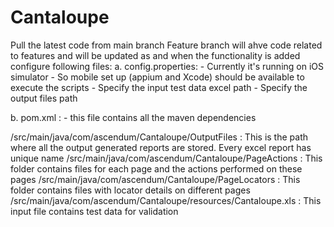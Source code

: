 # Cantaloupe
Pull the latest code from main branch 
Feature branch will ahve code related to features and will be updated as and when the functionality is added
configure following files:
  a. config.properties: 
      - Currently it's running on iOS simulator - So mobile set up (appium and Xcode) should be available to execute the scripts
      - Specify the input test data excel path 
      - Specify the output files path
      
  b. pom.xml :
      - this file contains all the maven dependencies 

/src/main/java/com/ascendum/Cantaloupe/OutputFiles : This is the path where all the output generated reports are stored. Every excel report has unique name 
/src/main/java/com/ascendum/Cantaloupe/PageActions : This folder contains files for each page and the actions performed on these pages
/src/main/java/com/ascendum/Cantaloupe/PageLocators : This folder contains files with locator details on different pages
/src/main/java/com/ascendum/Cantaloupe/resources/Cantaloupe.xls : This input file contains test data for validation
